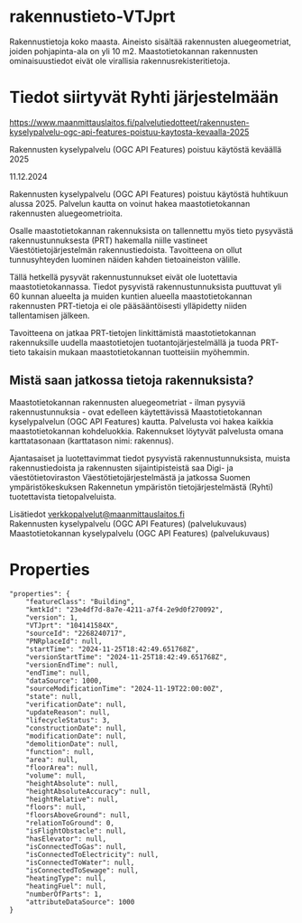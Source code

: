 # rakennustieto-VTJprt
Rakennustietoja​​ koko maasta. Aineisto sisältää rakennusten aluegeometriat, joiden pohjapinta-ala on yli 10 m2. Maastotietokannan rakennusten ominaisuustiedot eivät ole virallisia rakennusrekisteritietoja.

# Tiedot siirtyvät Ryhti järjestelmään

https://www.maanmittauslaitos.fi/palvelutiedotteet/rakennusten-kyselypalvelu-ogc-api-features-poistuu-kaytosta-kevaalla-2025

Rakennusten kyselypalvelu (OGC API Features) poistuu käytöstä keväällä 2025

11.12.2024

Rakennusten kyselypalvelu (OGC API Features) poistuu käytöstä huhtikuun alussa 2025.  Palvelun kautta on voinut hakea maastotietokannan rakennusten aluegeometrioita.

Osalle maastotietokannan rakennuksista on tallennettu myös tieto pysyvästä rakennustunnuksesta (PRT) hakemalla niille vastineet Väestötietojärjestelmän rakennustiedoista. Tavoitteena on ollut tunnusyhteyden luominen näiden kahden tietoaineiston välille.

Tällä hetkellä pysyvät rakennustunnukset eivät ole luotettavia maastotietokannassa. Tiedot pysyvistä rakennustunnuksista puuttuvat yli 60 kunnan alueelta ja muiden kuntien alueella maastotietokannan rakennusten PRT-tietoja ei ole pääsääntöisesti ylläpidetty niiden tallentamisen jälkeen.

Tavoitteena on jatkaa PRT-tietojen linkittämistä maastotietokannan rakennuksille uudella maastotietojen tuotantojärjestelmällä ja tuoda PRT-tieto takaisin mukaan maastotietokannan tuotteisiin myöhemmin.

## Mistä saan jatkossa tietoja rakennuksista?
Maastotietokannan rakennusten aluegeometriat - ilman pysyviä rakennustunnuksia - ovat edelleen käytettävissä Maastotietokannan kyselypalvelun (OGC API Features) kautta. Palvelusta voi hakea kaikkia maastotietokannan kohdeluokkia. Rakennukset löytyvät palvelusta omana karttatasonaan (karttatason nimi: rakennus).

Ajantasaiset ja luotettavimmat tiedot pysyvistä rakennustunnuksista, muista rakennustiedoista ja rakennusten sijaintipisteistä saa Digi- ja väestötietoviraston Väestötietojärjestelmästä ja jatkossa Suomen ympäristökeskuksen Rakennetun ympäristön tietojärjestelmästä (Ryhti) tuotettavista tietopalveluista.

Lisätiedot 
verkkopalvelut@maanmittauslaitos.fi  
Rakennusten kyselypalvelu (OGC API Features) (palvelukuvaus) 
Maastotietokannan kyselypalvelu (OGC API Features) (palvelukuvaus)

# Properties

    "properties": {
        "featureClass": "Building",
        "kmtkId": "23e4df7d-8a7e-4211-a7f4-2e9d0f270092",
        "version": 1,
        "VTJprt": "104141584X",
        "sourceId": "2268240717",
        "PNRplaceId": null,
        "startTime": "2024-11-25T18:42:49.651768Z",
        "versionStartTime": "2024-11-25T18:42:49.651768Z",
        "versionEndTime": null,
        "endTime": null,
        "dataSource": 1000,
        "sourceModificationTime": "2024-11-19T22:00:00Z",
        "state": null,
        "verificationDate": null,
        "updateReason": null,
        "lifecycleStatus": 3,
        "constructionDate": null,
        "modificationDate": null,
        "demolitionDate": null,
        "function": null,
        "area": null,
        "floorArea": null,
        "volume": null,
        "heightAbsolute": null,
        "heightAbsoluteAccuracy": null,
        "heightRelative": null,
        "floors": null,
        "floorsAboveGround": null,
        "relationToGround": 0,
        "isFlightObstacle": null,
        "hasElevator": null,
        "isConnectedToGas": null,
        "isConnectedToElectricity": null,
        "isConnectedToWater": null,
        "isConnectedToSewage": null,
        "heatingType": null,
        "heatingFuel": null,
        "numberOfParts": 1,
        "attributeDataSource": 1000
    }
